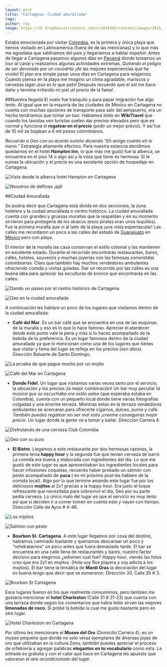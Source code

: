 ```yaml
---
layout: post
title: "Cartagena: Ciudad amurallada"
tags: 
author: rox
image: https://dl.dropboxusercontent.com/u/1610385/content/images/2015/03/2014-05-20-18-00-29-1.jpg
---
```

Estaba emocionada por visitar [Colombia](/tag/colombia), es la primera y única playa que hemos visitado en Latinoamerica (fuera de de las mexicanas) y lo que más me agradaba que saldríamos del país y llegariamos a hablar español. Antes de  llegar a Cartagena pasamos algunos días en [Panamá](/diario-de-panama-parte-ii/) donde tomamos un tour al canal y realizamos algunas actividades extremas. *Quitando el peligro de ser devorado por un cocodrilo* ¡de las mejores experiencias que he vivido! El plan era simple pasar unos días en Cartagena para relajarnos. Cuando pienso en la playa me imagino un clima agradable, mariscos y cervezas lager ¡eso es lo que pido! Después recuerdo que el sol me hace daño y termina irritando mi piel ¡el precio de la fama!.

##Nuestra llegada 
El vuelo fue tranquilo y para pasar migración fue algo lento. Al igual que en la mayoría de las ciudades de México en Cartagena no cuenta con muchas opciones de transporte para salir del aeropuerto, era un hecho tendríamos que tomar un taxi. Habíamos leído en **WikiTravel** que cuando los taxistas ven turistas suelen dar precios elevados pero que es normal y funciona el **regatear en el precio** (pedir un mejor precio). Y así fue de 10 mil se bajaban a 6 mil pesos colombianos. 

*Recuerdo a Geo con su acento sureño diciendo “Eh amigo cuanto eh lo meno.”* Estrategia altamente efectivo. Para nuestra estancia decidimos quedarnos en el hotel **Hampton Inn**, lo que más me gustó fue la alberca, se encuentra en el piso 14 o algo así y la vista que tiene es hermosa. Si le sumas la ubicación y el precio es una excelente opción de hospedaje en Cartagena.

![Vista desde la alberca hotel Hampton en Cartagena](https://dl.dropboxusercontent.com/u/1610385/content/images/2015/03/2014-05-24-10-00-00.jpg)

![Nosotros de delfines ¡ajá!](https://dl.dropboxusercontent.com/u/1610385/content/images/2015/03/2014-05-23-12-14-54-1.jpg)

##Ciudad Amurallada

Se podria decir que Cartagena está divida en dos secciones, la zona hotelera y la ciudad amurallada o centro histórico. La ciudad amurallada cuenta con grandes y gruesas murallas que la respaldan y en su momento sirvieron para protegerla de los atracos (esos piratas eran unos loquillos). Fue la primera muralla que vi al lado de la playa ¡una vista espectacular! Las calles me recordaron un poco a las calles del estado de [Guanajuato](/tag/guanajuato) en [México](/tag/mexico) pero con playa. 

El interior de la muralla las casa conservan el estilo colonial y las mantienen en excelente estado. Durante el recorrido encontrarás restaurantes, bares, cafés, hoteles, souvenirs y muchas joyerías con las famosas *esmeraldas colombianas*. Claro que también hay muchos vendedores ambulantes ofreciendo comida y visitas guiadas. Dar un recorrido por las calles es una buena idea para apreciar las esculturas de bronce que encontrarás en las calles.

![Dando un paseo por el centro histórico de Cartagena](https://dl.dropboxusercontent.com/u/1610385/content/images/2015/03/2014-05-21-18-16-03.jpg)

![Geo en la ciudad amurallada](https://dl.dropboxusercontent.com/u/1610385/content/images/2015/03/2014-05-20-17-25-12.jpg)

 A continuación les hablare un poco de los lugares que visitamos dentro de la ciudad amurallada:

* **Café del Mar**. Es un bar café que se encuentra en una de las esquinas de la muralla y eso es lo que lo hace famoso. Apreciar el atardecer desde este punto vale la pena y más si lo haces acompañado de la bebida de tu preferencia. Es un lugar famosos dentro de la ciudad amurallada ya que lo mencionan como una de los lugares que tienes que visitar y fama del lugar se refleja en los precios (son altos). Dirección Baluarte de Santo Domingo.

![La prueba de que pague mucho por un mojito](https://dl.dropboxusercontent.com/u/1610385/content/images/2015/03/2014-05-20-18-40-29.jpg)

![Café del Mar en Cartagena](https://dl.dropboxusercontent.com/u/1610385/content/images/2015/03/2014-05-20-18-00-29.jpg)

* **Donde Fidel**. Un lugar que visitamos varias veces tanto por el servicio, la ubicación y los precios ¡la mejor combinación! Un bar muy peculiar *la música que se escuchaba era estilo salsa* (que esperaba estaba en Colombia), cuenta con un pequeño local donde tiene varias fotografías colgadas y una enorme terraza. Mientras estas en la terraza vendedores ambulantes se acercaran para ofrecerte cigarros, dulces, puros y café. *También puedes regatear sin ser mal visto ¡creeme conseguirás mejor precio*. Un lugar donde la gente va a tomar y bailar. Dirección Carrera 4.

![Disfrutando de una cerveza Club Colombia](https://dl.dropboxusercontent.com/u/1610385/content/images/2015/03/2014-05-20-19-43-55.jpg)

![Geo con su puro](https://dl.dropboxusercontent.com/u/1610385/content/images/2015/03/2014-05-23-19-50-17.jpg)

* **El Bistro**. Llegamos a este restaurante por dos hermosas razones, la primera tenía **happy hour** y la segunda fue que tenían cerveza de barril. La comida era buena y elaborada con ingredientes del día. Lo que me gustó de este lugar es que aprovechaban los ingredientes locales para hacer infusiones coquetas, recuerdo haber probado un salmón con pesto acompañado de **yuca** ( en mi próximo post les hablare de la comida local). Algo por lo que termine amando este lugar fue por los deliciosos **mojitos** al 2x1 gracias a la *happy hour*. Era justo el toque refrescante que necesitaba para sobrevivir el día, Geo por su parte pedía cerveza. Lo único malo del lugar es que el servicio es muy lento así que si deciden ir a comer tomen en cuenta esto y vayan con tiempo. Dirección Calle de Ayos  # 4-46.

![Los mijotos](https://dl.dropboxusercontent.com/u/1610385/content/images/2015/03/2014-05-24-13-30-59.jpg)

![Salmón con pesto](https://dl.dropboxusercontent.com/u/1610385/content/images/2015/03/2014-05-24-13-50-51.jpg)

* **Bourbon St. Cartagena**. A este lugar llegamos por cosa del destino, habíamos caminado bastante y queríamos descansar un poco y “rehidratarnos” un poco antes que fuera demasiado tarde. El bar se encuentra en una calle llena de restaurantes y bares, nuestro factor decisivo para elegirnos ¿adivinen cual fue? *Happy hour*, viendo las fotos creo que era 2x1  en *mojitos* .(Hola soy Rox playera y soy adicta a los mojitos). El bar tiene la temática de **Mardi Gras** la decoración del lugar es buena tengo que decir que se esmeraron. Dirección 30, Calle 35 # 3.

![Bourbon St Cartagena](https://dl.dropboxusercontent.com/u/1610385/content/images/2015/03/2014-05-21-19-28-23.jpg)

Esos lugares fueron en los que realmente consumimos, pero tambien me gustaria mencionar el **hotel Charleston** (Calle 31 # 31-23) que cuenta con una terraza donde según los comentarios que había leído sirven las mejores **limonadas de coco**. Si probé la bebida la cual me gusto bastante pero en otro lugar.

![Hotel Charleston en Cartagena](https://dl.dropboxusercontent.com/u/1610385/content/images/2015/03/2014-05-20-17-43-00.jpg)

Por último les mencionare el **Museo del Oro** (Domicilio Carrera 4), es un museo pequeño que donde no solo veras ejemplares de diversas joyas de oro que utilizaban en la cultura Zenu, también puedes apreciar el proceso de orfebrería y agregar palabras **elegantes en tu vocabulario** como esta. La entrada es gratuita y con el calor que hace en Cartagena les apuesto que valoraran el *aire acondicionado del lugar*.